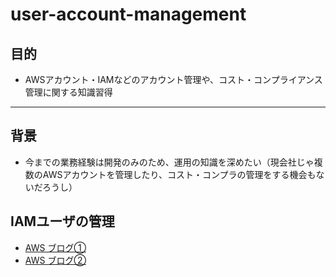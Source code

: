 # user-account-management
## 目的
* AWSアカウント・IAMなどのアカウント管理や、コスト・コンプライアンス管理に関する知識習得
***
## 背景
* 今までの業務経験は開発のみのため、運用の知識を深めたい（現会社じゃ複数のAWSアカウントを管理したり、コスト・コンプラの管理をする機会もないだろうし）
## IAMユーザの管理
* [AWS ブログ①](https://aws.amazon.com/jp/blogs/startup/techblog-iam-sso-concept/)
* [AWS ブログ②](https://aws.amazon.com/jp/blogs/startup/techblog-iam-sso-practice/)


<script src="https://blz-soft.github.io/md_style/release/v1.2/md_style.js" ></script>